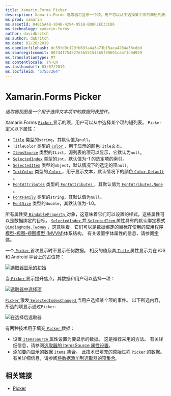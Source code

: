 ```yaml
---
title: Xamarin.Forms Picker
description: Xamarin.Forms 选取器将显示一个项，用户可以从中选择某个项的简短列表。 本文介绍如何使用选取器类来从数据的列表中选择文本项。
ms.prod: xamarin
ms.assetid: D4815A4B-104B-4294-951B-BD8F2EC33C86
ms.technology: xamarin-forms
author: davidbritch
ms.author: dabritch
ms.date: 02/26/2019
ms.openlocfilehash: dc39fd9c129fb63fa4a3a73b15aea4204a38cdbd
ms.sourcegitcommit: 00744f754527e5b55154365f89691caaf1c9d929
ms.translationtype: MT
ms.contentlocale: zh-CN
ms.lasthandoff: 03/07/2019
ms.locfileid: "57557264"
---
```

# <a name="xamarinforms-picker"></a>Xamarin.Forms Picker

_选取器视图是一个用于选择文本项中的数据列表控件。_

Xamarin.Forms [ `Picker` ](xref:Xamarin.Forms.Picker)显示的项，用户可以从中选择某个项的短列表。 `Picker` 定义以下属性：

- [`Title`](xref:Xamarin.Forms.Picker.Title) 类型的`string`，其默认值为`null`。
- `TitleColor` 类型的[ `Color` ](xref:Xamarin.Forms.Color)，用于显示的颜色`Title`文本。
- [`ItemsSource`](xref:Xamarin.Forms.Picker.ItemsSource) 类型的`IList`，源列表的项可以显示，它默认为`null`。
- [`SelectedIndex`](xref:Xamarin.Forms.Picker.SelectedIndex) 类型的`int`，默认值为-1 的选定项的索引。
- [`SelectedItem`](xref:Xamarin.Forms.Picker.SelectedItem) 类型的`object`，默认情况下的选定的项`null`。
- [`TextColor`](xref:Xamarin.Forms.Picker.TextColor) 类型的[ `Color` ](xref:Xamarin.Forms.Color)，用于显示文本，默认情况下的颜色[ `Color.Default` ](xref:Xamarin.Forms.Color.Default)。
- [`FontAttributes`](xref:Xamarin.Forms.Picker.FontAttributes) 类型的[ `FontAttributes` ](xref:Xamarin.Forms.FontAttributes)，其默认值为[ `FontAtributes.None` ](xref:Xamarin.Forms.FontAttributes.None)。
- [`FontFamily`](xref:Xamarin.Forms.Picker.FontFamily) 类型的`string`，其默认值为`null`。
- [`FontSize`](xref:Xamarin.Forms.Picker.FontSize) 类型的`double`，其默认值为-1.0。

所有属性受[ `BindableProperty` ](xref:Xamarin.Forms.BindableProperty)对象，这意味着它们可以设置的样式，这些属性可以是数据绑定的目标。 [ `SelectedIndex` ](xref:Xamarin.Forms.Picker.SelectedIndex)并[ `SelectedItem` ](xref:Xamarin.Forms.Picker.SelectedItem)属性具有的默认绑定模式[ `BindingMode.TwoWay` ](xref:Xamarin.Forms.BindingMode.TwoWay)，这意味着，它们可以是数据绑定的目标在使用的应用程序[模型-视图-视图模型 (MVVM)](~/xamarin-forms/enterprise-application-patterns/mvvm.md)体系结构。 有关设置字体属性的信息，请参阅[字体](~/xamarin-forms/user-interface/text/fonts.md)。

一个[ `Picker` ](xref:Xamarin.Forms.Picker)首次显示时不显示任何数据。 相反的值及其[ `Title` ](xref:Xamarin.Forms.Picker.Title)属性显示为在 iOS 和 Android 平台上的占位符：

[![](images/picker-initial.png "选取器显示的初始")](images/picker-initial-large.png#lightbox "初始选取器显示")

当[ `Picker` ](xref:Xamarin.Forms.Picker)显示提升焦点，其数据和用户可以选择一项：

[![](images/picker-selection.png "选取器中选择项")](images/picker-selection-large.png#lightbox "选取器中选择项")

[ `Picker` ](xref:Xamarin.Forms.Picker)激发[ `SelectedIndexChanged` ](xref:Xamarin.Forms.Picker.SelectedIndexChanged)当用户选择某个项的事件。 以下所选内容，所选的项显示通过`Picker`:

![](images/picker-after-selection.png "在选择后选取器")

有两种技术用于填充[ `Picker` ](xref:Xamarin.Forms.Picker)数据：

- 设置[ `ItemsSource` ](xref:Xamarin.Forms.Picker.ItemsSource)属性设置为要显示的数据。 这是推荐采用的方法。 有关详细信息，请参阅[选取器的 ItemsSource 属性设置](populating-itemssource.md)。
- 添加要向显示的数据[ `Items` ](xref:Xamarin.Forms.Picker.Items)集合。 此技术已填充的原始过程[ `Picker` ](xref:Xamarin.Forms.Picker)的数据。 有关详细信息，请参阅[将数据添加到选取器的项集合](populating-items.md)。

## <a name="related-links"></a>相关链接

- [Picker](xref:Xamarin.Forms.Picker)
